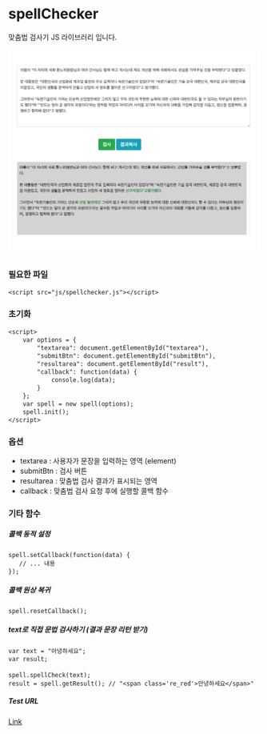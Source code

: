 # spellChecker
맞춤법 검사기 JS 라이브러리 입니다.

![](./img/index.jpg)

### 필요한 파일
```
<script src="js/spellchecker.js"></script>
```

### 초기화
```
<script>
    var options = {
        "textarea": document.getElementById("textarea"),
        "submitBtn": document.getElementById("submitBtn"),
        "resultarea": document.getElementById("result"),
        "callback": function(data) {
            console.log(data);
        }
    };
    var spell = new spell(options);
    spell.init();
</script>
```

### 옵션
- textarea : 사용자가 문장을 입력하는 영역 (element)
- submitBtn : 검사 버튼
- resultarea : 맞춤법 검사 결과가 표시되는 영역
- callback : 맞춤법 검사 요청 후에 실행할 콜백 함수


### 기타 함수

##### 콜백 동적 설정
```
spell.setCallback(function(data) {
   // ... 내용
});
```

##### 콜백 원상 복귀
```
spell.resetCallback();
```

##### text로 직접 문법 검사하기 (결과 문장 리턴 받기)
```
var text = "아녕하세요";
var result;

spell.spellCheck(text);
result = spell.getResult(); // "<span class='re_red'>안녕하세요</span>"
```

##### Test URL
[Link](https://cdn.rawgit.com/writer0713/spellChecker/7c4be1cf/index.html)
